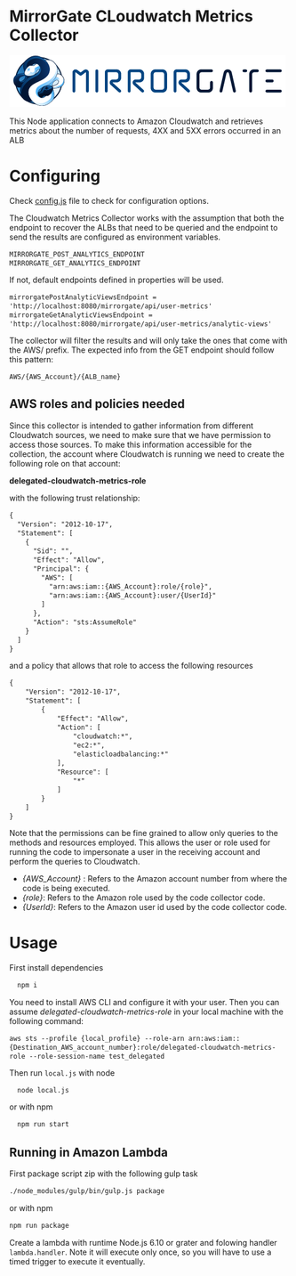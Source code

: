 # MirrorGate CLoudwatch Metrics Collector

![MirrorGate](media/images/logo-mirrorgate.png)

This Node application connects to Amazon Cloudwatch and retrieves metrics about the number of requests, 4XX and 5XX errors occurred in an ALB   


# Configuring

Check [config.js](./src/config/config.js) file to check for configuration options.

The Cloudwatch Metrics Collector works with the assumption that both the endpoint to recover the ALBs that need 
to be queried and the endpoint to send the results are configured as environment variables. 
```
MIRRORGATE_POST_ANALYTICS_ENDPOINT
MIRRORGATE_GET_ANALYTICS_ENDPOINT
```
  
If not, default endpoints defined in properties will be used.
```
mirrorgatePostAnalyticViewsEndpoint = 'http://localhost:8080/mirrorgate/api/user-metrics'
mirrorgateGetAnalyticViewsEndpoint = 'http://localhost:8080/mirrorgate/api/user-metrics/analytic-views'
```

The collector will filter the results and will only take the ones that come with the AWS/ prefix. The expected info from the GET endpoint 
should follow this pattern:
```
AWS/{AWS_Account}/{ALB_name}
``` 

## AWS roles and policies needed
Since this collector is intended to gather information from different Cloudwatch sources, we need to make sure that 
we have permission to access those sources. To make this information accessible for the collection, the account where 
Cloudwatch is running we need to create the following role on that account:


**delegated-cloudwatch-metrics-role**

with the following trust relationship:
```
{
  "Version": "2012-10-17",
  "Statement": [
    {
      "Sid": "",
      "Effect": "Allow",
      "Principal": {
        "AWS": [
          "arn:aws:iam::{AWS_Account}:role/{role}",
          "arn:aws:iam::{AWS_Account}:user/{UserId}"
        ]
      },
      "Action": "sts:AssumeRole"
    }
  ]
}
```
and a policy that allows that role to access the following resources
```
{
    "Version": "2012-10-17",
    "Statement": [
        {
            "Effect": "Allow",
            "Action": [
                "cloudwatch:*",
                "ec2:*",
                "elasticloadbalancing:*"
            ],
            "Resource": [
                "*"
            ]
        }
    ]
}
```
Note that the permissions can be fine grained to allow only queries to the methods and resources employed.
This allows the user or role used for running the code to impersonate a user in the receiving account and perform the queries to Cloudwatch.
- _{AWS_Account}_ : Refers to the Amazon account number from where the code is being executed.
- _{role}_: Refers to the Amazon role used by the code collector code.
- _{UserId}_: Refers to the Amazon user id used by the code collector code.

# Usage

First install dependencies

```sh
  npm i 
```
You need to install AWS CLI and configure it with your user. Then you can assume _delegated-cloudwatch-metrics-role_ 
in your local machine with the following command:
```
aws sts --profile {local_profile} --role-arn arn:aws:iam::{Destination_AWS_account_number}:role/delegated-cloudwatch-metrics-role --role-session-name test_delegated
```

Then run `local.js` with node

```sh
  node local.js
```

or with npm 

```sh
  npm run start
```


## Running in Amazon Lambda

First package script zip with the following gulp task

```sh
./node_modules/gulp/bin/gulp.js package
```
or with npm 

```sh
npm run package
```

Create a lambda with runtime Node.js 6.10 or grater and folowing handler `lambda.handler`. Note it will execute only once, so you will have to use a timed trigger to execute it eventually.
